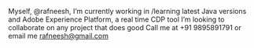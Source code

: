 Myself, @rafneesh,
I’m currently working in /learning latest Java versions and Adobe Experience Platform, a real time CDP tool 
I’m looking to collaborate on any project that does good
Call me at +91 9895891791 or email me rafneesh@gmail.com
